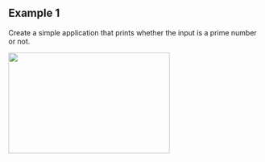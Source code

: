 ## Example 1

Create a simple application that prints whether the input is a prime number or not.

<div>
  <img src="https://user-images.githubusercontent.com/54884571/156785472-0c8c094c-8863-45ef-b9ab-21fb2a8408d0.mp4" width="320" height="200">
</div>

